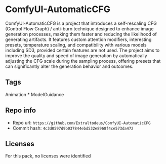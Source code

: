 # ComfyUI-AutomaticCFG
ComfyUI-AutomaticCFG is a project that introduces a self-rescaling CFG (Control Flow Graph) / anti-burn technique designed to enhance image generation processes, making them faster and reducing the likelihood of generating artifacts. It features custom attention modifiers, interesting presets, temperature scaling, and compatibility with various models including SD3, provided certain features are not used. The project aims to improve the quality and speed of image generation by automatically adjusting the CFG scale during the sampling process, offering presets that can significantly alter the generation behavior and outcomes.

## Tags
Animation * ModelGuidance

## Repo info
- Repo url: `https://github.com/Extraltodeus/ComfyUI-AutomaticCFG`
- Commit hash: `4c3d0597d9b037844ebd532e8968f4ce573da472`

## Licenses
For this pack, no licenses were identified
